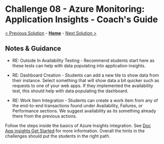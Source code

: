 # Challenge 08 - Azure Monitoring: Application Insights - Coach's Guide 

[< Previous Solution](./Solution-07.md) - **[Home](./README.md)** - [Next Solution >](./Solution-09.md)

## Notes & Guidance

- RE: Outside In Availability Testing - Recommend students start here as these tests can help with data populating into application insights.

- RE: Dashboard Creation - Students can add a new tile to show data from their instance.  Select something that will show data a bit quicker such as requests to one of your web apps.  If they implemented the availability test, this should help with data populating the dashboard.

- RE: Work Item Integration - Students can create a work item from any of the end-to-end transactions found under Availability, Failures, or Performance sections.  We suggest availability as its something already there from the previous actions.

Follow the steps inside the basics of Azure Insights integration. See [Doc App insights Get Started](https://docs.microsoft.com/en-us/azure/azure-monitor/app/app-insights-overview#get-started) for more information.  Overall the hints in the challenges should put the students in the right path.  

